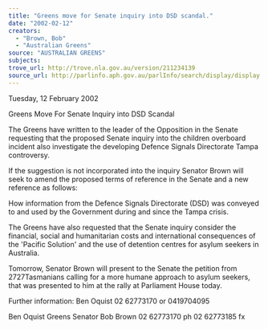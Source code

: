 ```yaml
---
title: "Greens move for Senate inquiry into DSD scandal."
date: "2002-02-12"
creators:
  - "Brown, Bob"
  - "Australian Greens"
source: "AUSTRALIAN GREENS"
subjects:
trove_url: http://trove.nla.gov.au/version/211234139
source_url: http://parlinfo.aph.gov.au/parlInfo/search/display/display.w3p;query=Id%3A%22media/pressrel/T9Y56%22
---
```


 Tuesday, 12 February 2002

 Greens Move For Senate Inquiry into DSD Scandal

 The Greens have written to the leader of the Opposition in the Senate requesting that the proposed Senate inquiry into the children overboard incident also investigate the developing Defence Signals Directorate Tampa controversy.

 If the suggestion is not incorporated into the inquiry Senator Brown will seek to amend the proposed terms of reference in the Senate and a new reference as follows:

 How information from the Defence Signals Directorate (DSD) was conveyed to and used by the Government during and since the Tampa crisis.

 The Greens have also requested that the Senate inquiry consider the financial, social and humanitarian costs and international consequences of the 'Pacific Solution' and the use of detention centres for asylum seekers in Australia.

 Tomorrow, Senator Brown will present to the Senate the petition from 2727Tasmanians calling for a more humane approach to asylum seekers, that was presented to him at the rally at Parliament House today.

 Further information: Ben Oquist 02 62773170 or 0419704095

 Ben Oquist Greens Senator Bob Brown 02 62773170 ph 02 62773185 fx

